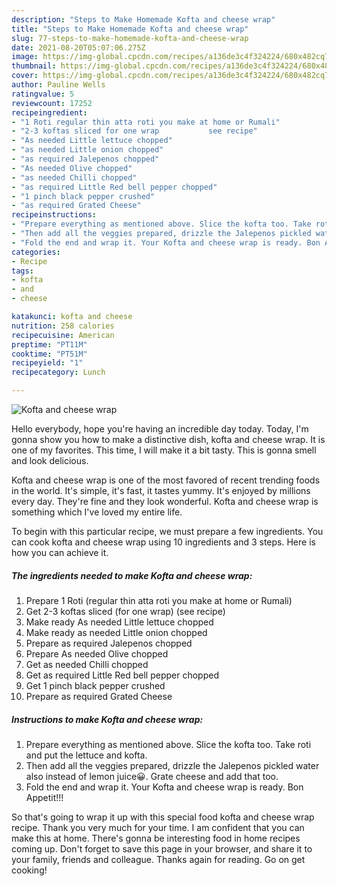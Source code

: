 ```yaml
---
description: "Steps to Make Homemade Kofta and cheese wrap"
title: "Steps to Make Homemade Kofta and cheese wrap"
slug: 77-steps-to-make-homemade-kofta-and-cheese-wrap
date: 2021-08-20T05:07:06.275Z
image: https://img-global.cpcdn.com/recipes/a136de3c4f324224/680x482cq70/kofta-and-cheese-wrap-recipe-main-photo.jpg
thumbnail: https://img-global.cpcdn.com/recipes/a136de3c4f324224/680x482cq70/kofta-and-cheese-wrap-recipe-main-photo.jpg
cover: https://img-global.cpcdn.com/recipes/a136de3c4f324224/680x482cq70/kofta-and-cheese-wrap-recipe-main-photo.jpg
author: Pauline Wells
ratingvalue: 5
reviewcount: 17252
recipeingredient:
- "1 Roti regular thin atta roti you make at home or Rumali"
- "2-3 koftas sliced for one wrap           see recipe"
- "As needed Little lettuce chopped"
- "as needed Little onion chopped"
- "as required Jalepenos chopped"
- "As needed Olive chopped"
- "as needed Chilli chopped"
- "as required Little Red bell pepper chopped"
- "1 pinch black pepper crushed"
- "as required Grated Cheese"
recipeinstructions:
- "Prepare everything as mentioned above. Slice the kofta too. Take roti and put the lettuce and kofta."
- "Then add all the veggies prepared, drizzle the Jalepenos pickled water also instead of lemon juice😀. Grate cheese and add that too."
- "Fold the end and wrap it. Your Kofta and cheese wrap is ready. Bon Appetit!!!"
categories:
- Recipe
tags:
- kofta
- and
- cheese

katakunci: kofta and cheese 
nutrition: 258 calories
recipecuisine: American
preptime: "PT11M"
cooktime: "PT51M"
recipeyield: "1"
recipecategory: Lunch

---
```



![Kofta and cheese wrap](https://img-global.cpcdn.com/recipes/a136de3c4f324224/680x482cq70/kofta-and-cheese-wrap-recipe-main-photo.jpg)

Hello everybody, hope you're having an incredible day today. Today, I'm gonna show you how to make a distinctive dish, kofta and cheese wrap. It is one of my favorites. This time, I will make it a bit tasty. This is gonna smell and look delicious.



Kofta and cheese wrap is one of the most favored of recent trending foods in the world. It's simple, it's fast, it tastes yummy. It's enjoyed by millions every day. They're fine and they look wonderful. Kofta and cheese wrap is something which I've loved my entire life.


To begin with this particular recipe, we must prepare a few ingredients. You can cook kofta and cheese wrap using 10 ingredients and 3 steps. Here is how you can achieve it.

<!--inarticleads1-->

##### The ingredients needed to make Kofta and cheese wrap:

1. Prepare 1 Roti (regular thin atta roti you make at home or Rumali)
1. Get 2-3 koftas sliced (for one wrap)           (see recipe)
1. Make ready As needed Little lettuce chopped
1. Make ready as needed Little onion chopped
1. Prepare as required Jalepenos chopped
1. Prepare As needed Olive chopped
1. Get as needed Chilli chopped
1. Get as required Little Red bell pepper chopped
1. Get 1 pinch black pepper crushed
1. Prepare as required Grated Cheese




<!--inarticleads2-->

##### Instructions to make Kofta and cheese wrap:

1. Prepare everything as mentioned above. Slice the kofta too. Take roti and put the lettuce and kofta.
1. Then add all the veggies prepared, drizzle the Jalepenos pickled water also instead of lemon juice😀. Grate cheese and add that too.
1. Fold the end and wrap it. Your Kofta and cheese wrap is ready. Bon Appetit!!!




So that's going to wrap it up with this special food kofta and cheese wrap recipe. Thank you very much for your time. I am confident that you can make this at home. There's gonna be interesting food in home recipes coming up. Don't forget to save this page in your browser, and share it to your family, friends and colleague. Thanks again for reading. Go on get cooking!
